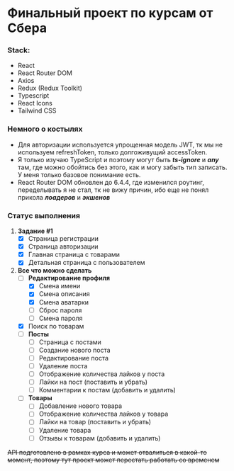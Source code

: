 # Финальный проект по курсам от Сбера
### Stack:
* React
* React Router DOM
* Axios
* Redux (Redux Toolkit)
* Typescript
* React Icons
* Tailwind CSS

### Немного о костылях
* Для авторизации используется упрощенная модель JWT, тк мы не используем refreshToken, только долгоживущий accessToken.
* Я только изучаю TypeScript и поэтому могут быть _**ts-ignore**_ и _**any**_ там, где можно обойтись без этого, как и могу забыть тип записать. У меня только базовое понимание есть.
* React Router DOM обновлен до 6.4.4, где изменился роутинг, переделывать я не стал, тк не вижу причин, ибо еще не понял прикола _**лоадеров**_ и _**экшенов**_

### Статус выполнения
1. **Задание #1**
   * [x] Страница регистрации
   * [x] Страница авторизации
   * [x] Главная страница с товарами
   * [x] Детальная страница с пользователем
2. **Все что можно сделать**
    * [ ] **Редактирование профиля**
      * [x] Смена имени
      * [x] Смена описания
      * [x] Смена аватарки
      * [ ] Сброс пароля
      * [ ] Смена пароля
    * [x] Поиск по товарам
    * [ ] **Посты**
      * [ ] Страница с постами
      * [ ] Создание нового поста
      * [ ] Редактирование поста
      * [ ] Удаление поста
      * [ ] Отображение количества лайков у поста
      * [ ] Лайки на пост (поставить и убрать)
      * [ ] Комментарии к постам (добавить и удалить)
    * [ ] **Товары**
      * [ ] Добавление нового товара
      * [ ] Отображение количества лайков у товара
      * [ ] Лайки на товар (поставить и убрать)
      * [ ] Удаление товара
      * [ ] Отзывы к товарам (добавить и удалить)

~~API подготовлено в рамках курса и может отвалиться в какой-то момент, поэтому тут проект может перестать работать со временем~~